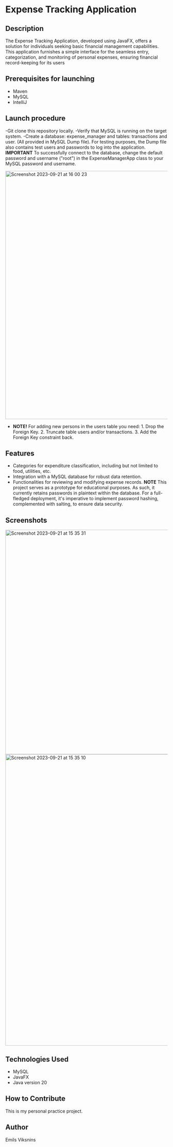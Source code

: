 # Expense Tracking Application


## Description
The Expense Tracking Application, developed using JavaFX, offers a solution for individuals seeking basic financial management capabilities.
This application furnishes a simple interface for the seamless entry, categorization, and monitoring of personal expenses, ensuring financial record-keeping for its users

## Prerequisites for launching
 - Maven
 - MySQL
 - IntelliJ 

## Launch procedure
-Git clone this repository locally.
-Verify that MySQL is running on the target system.
-Create a database: expense_manager and tables: transactions and user. (All provided in MySQL Dump file).
For testing purposes, the Dump file also contains test users and passwords to log into the application. 
**IMPORTANT** To successfully connect to the database, change the default password and username ("root") in the ExpenseManagerApp class to your MySQL password and username.

<img width="772" alt="Screenshot 2023-09-21 at 16 00 23" src="https://github.com/emilsViksnins/Practical_Project/assets/135007928/013dad30-375c-4c9d-90d3-288cec42b5dc">


- **NOTE!** For adding new persons in the users table you need:
       1. Drop the Foreign Key.
       2. Truncate table users and/or transactions.
       3. Add the Foreign Key constraint back.

## Features
- Categories for expenditure classification, including but not limited to food, utilities, etc.
- Integration with a MySQL database for robust data retention.
- Functionalities for reviewing and modifying expense records.
**NOTE** This project serves as a prototype for educational purposes. As such, it currently retains passwords in plaintext within the database.
For a full-fledged deployment, it's imperative to implement password hashing, complemented with salting, to ensure data security.
## Screenshots

<img width="698" alt="Screenshot 2023-09-21 at 15 35 31" src="https://github.com/emilsViksnins/Practical_Project/assets/135007928/880f2196-b7d3-4b71-8e6a-72ec057d8e79">


<img width="906" alt="Screenshot 2023-09-21 at 15 35 10" src="https://github.com/emilsViksnins/Practical_Project/assets/135007928/f5538527-3f98-4389-a412-9bb364447933">

## Technologies Used

- MySQL
- JavaFX
- Java version 20


## How to Contribute
This is my personal practice project.

## Author
Emils Viksnins


